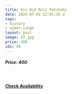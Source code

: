 ```yaml
---
title: kis Bid Ruli Patshahi
date: 2020-07-01 12:01:35 Z
tags:
- history
- ajmer-singh
layout: post
image: 57.jpg
price: 400
ids: 56
---
```


<h5>Price: 400</h5><br>

<h4><a class="add-cart cart1" href="{{ site.baseurl }}/books#56"><b>Check Availability</b></a></h4>

<body>
 <script src="{{ site.baseurl }}/js/main.js"></script>
 </body>